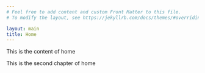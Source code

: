 ```yaml
---
# Feel free to add content and custom Front Matter to this file.
# To modify the layout, see https://jekyllrb.com/docs/themes/#overriding-theme-defaults

layout: main
title: Home
---
```

This is the content of home

This is the second chapter of home
